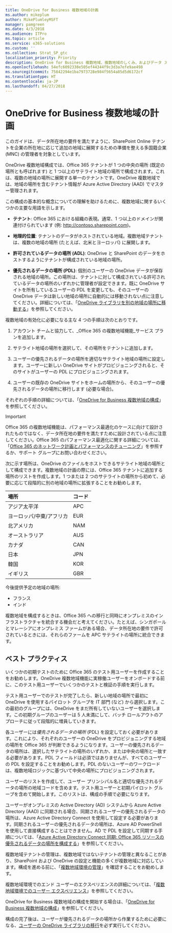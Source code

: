```yaml
---
title: OneDrive for Business 複数地域の計画
ms.author: mikeplum
author: MikePlumleyMSFT
manager: pamgreen
ms.date: 4/3/2018
ms.audience: ITPro
ms.topic: article
ms.service: o365-solutions
ms.custom: ''
ms.collection: Strat_SP_gtc
localization_priority: Priority
description: OneDrive for Business 複数地域、複数地域のしくみ、およびデータ ストレージに使用できる地域の場所について説明します。
ms.openlocfilehash: 54efc6092338e505ef44344f9c3d3a7efe9ae498
ms.sourcegitcommit: 75842294e1ba7973728e984f5654a85d5d6172cf
ms.translationtype: HT
ms.contentlocale: ja-JP
ms.lasthandoff: 04/27/2018
---
```

# <a name="plan-for-onedrive-for-business-multi-geo"></a>OneDrive for Business 複数地域の計画

このガイドは、データ所在地の要件を満たすように、SharePoint Online テナントを企業の所在地に応じて追加の地域に展開するための準備を整える多国籍企業 (MNC) の管理者を対象としています。

OneDrive 複数地域構成では、Office 365 テナントが 1 つの中央の場所 (既定の場所とも呼ばれます) と 1 つ以上のサテライト地域の場所で構成されます。これは、複数の地域の場所に展開する単一のテナントです。OneDrive 複数地域では、地域の場所を含むテナント情報が Azure Active Directory (AAD) でマスター管理されます。 

この構成の基本的な概念についての理解を助けるために、複数地域に関するいくつかの主要な用語を示します。

-   **テナント**: Office 365 における組織の表現。通常、1 つ以上のドメインが関連付けられています (例: http://contoso.sharepoint.com)。 

-   **地理的位置**: テナントのデータがホストされている地域。複数地域テナントは、複数の地域の場所 (たとえば、北米とヨーロッパ) に展開します。

-   **許可されているデータの場所 (ADL)**: OneDrive と SharePoint のデータをホストするようにテナントが構成されている地域の場所。

-   **優先されるデータの場所 (PDL)**: 個別のユーザーの OneDrive データが保存される地域の場所。この場所は、テナントに対して構成されている許可されているデータの場所のいずれかに管理者が設定できます。既に OneDrive サイトを所有しているユーザーの PDL を変更しても、そのユーザーの OneDrive データは新しい地域の場所に自動的には移動されない点に注意してください。詳細については、「[OneDrive ライブラリを別の地域の場所に移動する](move-onedrive-between-geo-locations.md)」を参照してください。

複数地域の有効化に必要になる主な 4 つの手順は次のとおりです。

1.  アカウント チームと協力して、_Office 365 の複数地域機能_サービス プランを追加します。

2.  サテライト地域の場所を選択して、その場所をテナントに追加します。

3.  ユーザーの優先されるデータの場所を適切なサテライト地域の場所に設定します。ユーザーに新しい OneDrive サイトがプロビジョニングされると、そのサイトがユーザーの PDL にプロビジョニングされます。

4.  ユーザーの既存の OneDrive サイトをホームの場所から、そのユーザーの優先されるデータの場所に移行します (必要な場合)。

それぞれの手順の詳細については、「[OneDrive for Business 複数地域の構成](multi-geo-tenant-configuration.md)」を参照してください。

> [!IMPORTANT]
> Office 365 の複数地域機能は、パフォーマンス最適化のケースに向けて設計されたものではなく、データ所在地の要件を満たすために設計されている点に注意してください。Office 365 のパフォーマンス最適化に関する詳細については、「[Office 365 のネットワーク計画とパフォーマンスのチューニング](https://support.office.com/article/e5f1228c-da3c-4654-bf16-d163daee8848)」を参照するか、サポート グループにお問い合わせください。

次に示す場所は、OneDrive のファイルをホストできるサテライト地域の場所として構成できます。複数地域の計画の際には、Office 365 テナントに追加する場所のリストを作成します。1 つまたは 2 つのサテライトの場所から初めて、必要に応じて段階的に別の地域の場所に拡張することをお勧めします。

<table>
<thead>
<tr class="header">
<th align="left"><strong>場所</strong></th>
<th align="left"><strong>コード</strong></th>
</tr>
</thead>
<tbody>
<tr class="odd">
<td align="left">アジア太平洋</td>
<td align="left">APC</td>
</tr>
<tr class="even">
<td align="left">ヨーロッパ/中東/アフリカ</td>
<td align="left">EUR</td>
</tr>
<tr class="odd">
<td align="left">北アメリカ</td>
<td align="left">NAM</td>
</tr>
<tr class="even">
<td align="left">オーストラリア</td>
<td align="left">AUS</td>
</tr>
<tr class="odd">
<td align="left">カナダ</td>
<td align="left">CAN</td>
</tr>
<tr class="odd">
<td align="left">日本</td>
<td align="left">JPN</td>
</tr>
<tr class="even">
<td align="left">韓国</td>
<td align="left">KOR</td>
</tr>
<tr class="odd">
<td align="left">イギリス</td>
<td align="left">GBR</td>
</tr>
</tbody>
</table>

今後提供予定の地域の場所:
  
- フランス
- インド

複数地域を構成するときは、Office 365 への移行と同時にオンプレミスのインフラストラクチャを統合する機会だと考えてください。たとえば、シンガポールとマレーシアにオンプレミス ファームがある場合、データ所在地の要件で許可されているときには、それらのファームを APC サテライトの場所に統合できます。

## <a name="best-practices"></a>ベスト プラクティス

いくつかの初期テストのために Office 365 のテスト用ユーザーを作成することをお勧めします。OneDrive 複数地域機能に実稼働ユーザーをオンボードする前に、このテスト用ユーザーでいくつかのテストと検証の手順を実行します。

テスト用ユーザーでのテストが完了したら、新しい地域の場所で最初に OneDrive を使用するパイロット グループを IT 部門 (など) から選択します。この最初のグループには、OneDrive をまだ所有していないユーザーを選択します。この初期グループのユーザーは 5 人未満にして、バッチ ロールアウトのアプローチに従って段階的に増員していきます。

各ユーザーには*優先されるデータの場所* (PDL) を設定しておく必要があります。これにより、それぞれのユーザーの OneDrive をプロビジョニングする地域の場所を Office 365 が判断できるようになります。ユーザーの優先されるデータの場所は、選択したサテライトの場所のいずれか、または中央の場所と一致する必要があります。PDL フィールドは必須ではありませんが、すべてのユーザーの PDL を設定することをお勧めします。PDL のないユーザーのワークロードは、複数地域ロジックに基づいて中央の場所にプロビジョニングされます。   

ユーザーのリストを作成して、ユーザー プリンシパル名と適切な優先されるデータの場所の地域コードを含めます。テスト用ユーザーと初期パイロット グループを含めて開始します。このリストは、構成の手順で必要になります。

ユーザーがオンプレミスの Active Directory (AD) システムから Azure Active Directory (AAD) に同期される場合、同期されるユーザーの優先されるデータの場所は、Azure Active Directory Connect を使用して設定する必要があります。同期されるユーザーの優先されるデータの場所は、Azure AD PowerShell を使用して直接構成することはできません。AD で PDL を設定して同期する手順については、「[Azure Active Directory Connect 同期: Office 365 リソースの優先されるデータの場所を構成する](https://docs.microsoft.com/ja-JP/azure/active-directory/connect/active-directory-aadconnectsync-feature-preferreddatalocation)」を参照してください。

複数地域テナントの管理は、複数地域ではないテナントの管理と異なることがあり、SharePoint および OneDrive の設定と機能の多くが複数地域に対応しています。構成を進める前に、「[複数地域環境の管理](administering-a-multi-geo-environment.md)」を確認することをお勧めします。

複数地域環境でのエンド ユーザーのエクスペリエンスの詳細については、「[複数地域環境でのユーザー エクスペリエンス](multi-geo-user-experience.md)」を参照してください。

OneDrive for Business 複数地域の構成を開始する場合は、「[OneDrive for Business 複数地域の構成](multi-geo-tenant-configuration.md)」を参照してください。

構成の完了後は、ユーザーが優先されるデータの場所から作業するために必要になる、[ユーザーの OneDrive ライブラリの移行](move-onedrive-between-geo-locations.md)を必ず実行してください。
